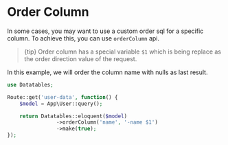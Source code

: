 # Order Column

In some cases, you may want to use a custom order sql for a specific column. To achieve this, you can use `orderColumn` api.

> {tip} Order column has a special variable `$1` which is being replace as the order direction value of the request.

In this example, we will order the column name with nulls as last result.

```php
use Datatables;

Route::get('user-data', function() {
	$model = App\User::query();

	return Datatables::eloquent($model)
				->orderColumn('name', '-name $1')
				->make(true);
});
```
